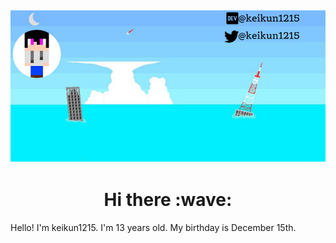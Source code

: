 [![Social banner for keikun1215](https://raw.githubusercontent.com/keikun1215/keikun1215/main/header.png)](https://keikun1215.cf)
---
<h1 align="center"> Hi there :wave: </h1>  
Hello! I'm keikun1215. I'm 13 years old.  
My birthday is December 15th.  
